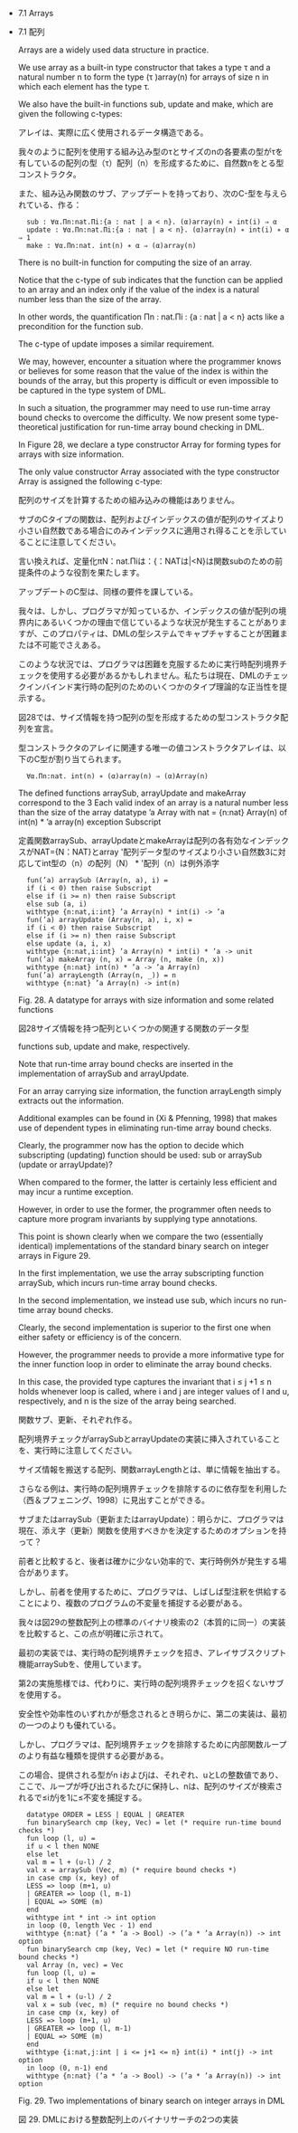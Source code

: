 - 7.1 Arrays
- 7.1 配列

	Arrays are a widely used data structure in practice.

	We use array as a built-in type constructor that takes a type τ and a natural number n to form the type (τ )array(n) for arrays of size n in which each element has the type τ.

	We also have the built-in functions sub, update and make, which are given the following c-types:

	アレイは、実際に広く使用されるデータ構造である。

	我々のように配列を使用する組み込み型のτとサイズのnの各要素の型がτを有しているの配列の型（τ）配列（n）を形成するために、自然数nをとる型コンストラクタ。

	また、組み込み関数のサブ、アップデートを持っており、次のC-型を与えられている、作る：

		sub : ∀α.Πn:nat.Πi:{a : nat | a < n}. (α)array(n) ∗ int(i) ⇒ α
		update : ∀α.Πn:nat.Πi:{a : nat | a < n}. (α)array(n) ∗ int(i) ∗ α ⇒ 1
		make : ∀α.Πn:nat. int(n) ∗ α ⇒ (α)array(n)

	There is no built-in function for computing the size of an array.

	Notice that the c-type of sub indicates that the function can be applied to an array and an index only if the value of the index is a natural number less than the size of the array.

	In other words, the quantification Πn : nat.Πi : {a : nat | a < n} acts like a precondition for the function sub.

	The c-type of update imposes a similar requirement.

	We may, however, encounter a situation where the programmer knows or believes for some reason that the value of the index is within the bounds of the array, but this property is difficult or even impossible to be captured in the type system of DML.

	In such a situation, the programmer may need to use run-time array bound checks to overcome the difficulty. We now present some type-theoretical justification for run-time array bound checking in DML.

	In Figure 28, we declare a type constructor Array for forming types for arrays with size information.

	The only value constructor Array associated with the type constructor Array is assigned the following c-type:

	配列のサイズを計算するための組み込みの機能はありません。

	サブのCタイプの関数は、配列およびインデックスの値が配列のサイズより小さい自然数である場合にのみインデックスに適用され得ることを示していることに注意してください。

	言い換えれば、定量化πN：nat.Πiは：{：NATは|<N}は関数subのための前提条件のような役割を果たします。

	アップデートのC型は、同様の要件を課している。

	我々は、しかし、プログラマが知っているか、インデックスの値が配列の境界内にあるいくつかの理由で信じているような状況が発生することがありますが、このプロパティは、DMLの型システムでキャプチャすることが困難または不可能でさえある。

	このような状況では、プログラマは困難を克服するために実行時配列境界チェックを使用する必要があるかもしれません。私たちは現在、DMLのチェックインバインド実行時の配列のためのいくつかのタイプ理論的な正当性を提示する。

	図28では、サイズ情報を持つ配列の型を形成するための型コンストラクタ配列を宣言。

	型コンストラクタのアレイに関連する唯一の値コンストラクタアレイは、以下のC型が割り当てられます。


		∀α.Πn:nat. int(n) ∗ (α)array(n) ⇒ (α)Array(n)

	The defined functions arraySub, arrayUpdate and makeArray correspond to the 3 Each valid index of an array is a natural number less than the size of the array datatype ’a Array with nat = {n:nat} Array(n) of int(n) * ’a array(n) exception Subscript

	定義関数arraySub、arrayUpdateとmakeArrayは配列の各有効なインデックスがNAT={N：NAT}とarray '配列データ型のサイズより小さい自然数3に対応してint型の（n）の配列（N） * '配列（n）は例外添字

		fun(’a) arraySub (Array(n, a), i) =
		if (i < 0) then raise Subscript
		else if (i >= n) then raise Subscript
		else sub (a, i)
		withtype {n:nat,i:int} ’a Array(n) * int(i) -> ’a
		fun(’a) arrayUpdate (Array(n, a), i, x) =
		if (i < 0) then raise Subscript
		else if (i >= n) then raise Subscript
		else update (a, i, x)
		withtype {n:nat,i:int} ’a Array(n) * int(i) * ’a -> unit
		fun(’a) makeArray (n, x) = Array (n, make (n, x))
		withtype {n:nat} int(n) * ’a -> ’a Array(n)
		fun(’a) arrayLength (Array(n, _)) = n
		withtype {n:nat} ’a Array(n) -> int(n)

	Fig. 28. A datatype for arrays with size information and some related functions

	図28サイズ情報を持つ配列といくつかの関連する関数のデータ型

	functions sub, update and make, respectively.

	Note that run-time array bound checks are inserted in the implementation of arraySub and arrayUpdate.

	For an array carrying size information, the function arrayLength simply extracts out the information.

	Additional examples can be found in (Xi & Pfenning, 1998) that makes use of dependent types in eliminating run-time array bound checks.

	Clearly, the programmer now has the option to decide which subscripting (updating) function should be used: sub or arraySub (update or arrayUpdate)?

	When compared to the former, the latter is certainly less efficient and may incur a runtime exception.

	However, in order to use the former, the programmer often needs to capture more program invariants by supplying type annotations.

	This point is shown clearly when we compare the two (essentially identical) implementations of the standard binary search on integer arrays in Figure 29.

	In the first implementation, we use the array subscripting function arraySub, which incurs run-time array bound checks.

	In the second implementation, we instead use sub, which incurs no run-time array bound checks.

	Clearly, the second implementation is superior to the first one when either safety or efficiency is of the concern.

	However, the programmer needs to provide a more informative type for the inner function loop in order to eliminate the array bound checks.

	In this case, the provided type captures the invariant that i ≤ j +1 ≤ n holds whenever loop is called, where i and j are integer values of l and u, respectively, and n is the size of the array being searched.



	関数サブ、更新、それぞれ作る。

	配列境界チェックがarraySubとarrayUpdateの実装に挿入されていることを、実行時に注意してください。

	サイズ情報を搬送する配列、関数arrayLengthとは、単に情報を抽出する。

	さらなる例は、実行時の配列境界チェックを排除するのに依存型を利用した（西＆プフェニング、1998）に見出すことができる。

	サブまたはarraySub（更新またはarrayUpdate）：明らかに、プログラマは現在、添え字（更新）関数を使用すべきかを決定するためのオプションを持って？

	前者と比較すると、後者は確かに少ない効率的で、実行時例外が発生する場合があります。

	しかし、前者を使用するために、プログラマは、しばしば型注釈を供給することにより、複数のプログラムの不変量を捕捉する必要がある。

	我々は図29の整数配列上の標準のバイナリ検索の2（本質的に同一）の実装を比較すると、この点が明確に示されて。

	最初の実装では、実行時の配列境界チェックを招き、アレイサブスクリプト機能arraySubを、使用しています。

	第2の実施態様では、代わりに、実行時の配列境界チェックを招くないサブを使用する。

	安全性や効率性のいずれかが懸念されるとき明らかに、第二の実装は、最初の一つのよりも優れている。

	しかし、プログラマは、配列境界チェックを排除するために内部関数ループのより有益な種類を提供する必要がある。

	この場合、提供される型がn iおよびjは、それぞれ、uとLの整数値であり、ここで、ループが呼び出されるたびに保持し、nは、配列のサイズが検索されるで≤iがjを1に≤不変を捕捉する。

		datatype ORDER = LESS | EQUAL | GREATER
		fun binarySearch cmp (key, Vec) = let (* require run-time bound checks *)
		fun loop (l, u) =
		if u < l then NONE
		else let
		val m = l + (u-l) / 2
		val x = arraySub (Vec, m) (* require bound checks *)
		in case cmp (x, key) of
		LESS => loop (m+1, u)
		| GREATER => loop (l, m-1)
		| EQUAL => SOME (m)
		end
		withtype int * int -> int option
		in loop (0, length Vec - 1) end
		withtype {n:nat} (’a * ’a -> Bool) -> (’a * ’a Array(n)) -> int option
		fun binarySearch cmp (key, Vec) = let (* require NO run-time bound checks *)
		val Array (n, vec) = Vec
		fun loop (l, u) =
		if u < l then NONE
		else let
		val m = l + (u-l) / 2
		val x = sub (vec, m) (* require no bound checks *)
		in case cmp (x, key) of
		LESS => loop (m+1, u)
		| GREATER => loop (l, m-1)
		| EQUAL => SOME (m)
		end
		withtype {i:nat,j:int | i <= j+1 <= n} int(i) * int(j) -> int option
		in loop (0, n-1) end
		withtype {n:nat} (’a * ’a -> Bool) -> (’a * ’a Array(n)) -> int option

	Fig. 29. Two implementations of binary search on integer arrays in DML

	図 29. DMLにおける整数配列上のバイナリサーチの2つの実装
